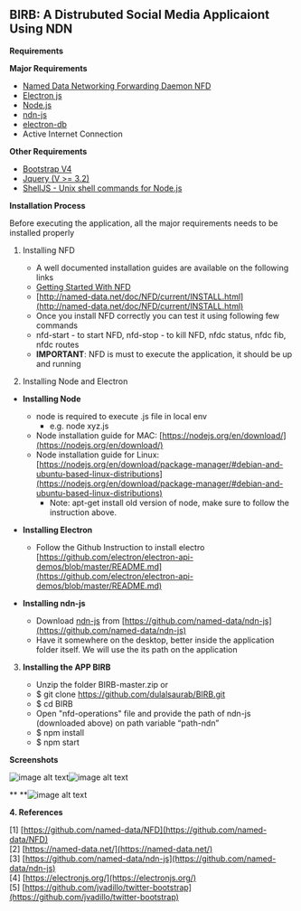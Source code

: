 ## BIRB: A Distrubuted Social Media Applicaiont Using NDN

**Requirements**

**Major Requirements**

* [Named Data Networking Forwarding Daemon ](https://github.com/named-data/NFD)[NFD](https://github.com/named-data/NFD)
* [Electron js](https://electronjs.org/)
* [Node.js](https://nodejs.org/)
* [ndn-js ](https://github.com/named-data/ndn-js)
* [electron-db](https://www.npmjs.com/package/electron-db) 
* Active Internet Connection

**Other Requirements**

* [Bootstrap V4](https://getbootstrap.com/)
* [Jquery (V >= 3.2)](https://code.jquery.com/jquery/)  
* [ShellJS - Unix shell commands for Node.js](https://github.com/shelljs/shelljs)

**Installation Process**

Before executing the application, all the major requirements needs to be installed properly

1. Installing NFD	

   * A well documented installation guides are available on the following links
   * [Getting Started With NFD](https://named-data.net/doc/NFD/current/INSTALL.html) 
   * [http://named-data.net/doc/NFD/current/INSTALL.html](http://named-data.net/doc/NFD/current/INSTALL.html)
   * Once you install NFD correctly you can test it using following few commands
   * nfd-start  - to start NFD, nfd-stop - to kill NFD, nfdc status, nfdc fib, nfdc routes
   * **IMPORTANT**: NFD is must to execute the application, it should be up and running

2. Installing Node and Electron

* **Installing Node**
    * node is required to execute .js file in local env
        * e.g. node xyz.js
    * Node installation guide for MAC: [https://nodejs.org/en/download/](https://nodejs.org/en/download/)
    * Node installation guide for Linux: [https://nodejs.org/en/download/package-manager/#debian-and-ubuntu-based-linux-distributions](https://nodejs.org/en/download/package-manager/#debian-and-ubuntu-based-linux-distributions)
        * Note: apt-get install old version of node, make sure to follow the instruction above.

* **Installing Electron**
    * Follow the Github Instruction to install electro [https://github.com/electron/electron-api-demos/blob/master/README.md](https://github.com/electron/electron-api-demos/blob/master/README.md)

* **Installing ndn-js**
    * Download [ndn-js](https://github.com/named-data/ndn-js) from [https://github.com/named-data/ndn-js](https://github.com/named-data/ndn-js)
    * Have it somewhere on the desktop, better inside the application folder itself. We will use the its path on the application

3. **Installing the APP BIRB**

   * Unzip the folder BIRB-master.zip or 
   * $ git clone https://github.com/dulalsaurab/BIRB.git
   * $ cd BIRB
   * Open "nfd-operations" file and provide the path of ndn-js (downloaded above) on path variable “path-ndn”
   * $ npm install
   * $ npm start

**Screenshots**

![image alt text](image_0.png)![image alt text](image_1.png)

** **![image alt text](image_2.png)

**4. References**

[1] [https://github.com/named-data/NFD](https://github.com/named-data/NFD)  
[2] [https://named-data.net/](https://named-data.net/)  
[3] [https://github.com/named-data/ndn-js](https://github.com/named-data/ndn-js)  
[4] [https://electronjs.org/](https://electronjs.org/)   
[5] [https://github.com/jvadillo/twitter-bootstrap](https://github.com/jvadillo/twitter-bootstrap)   

